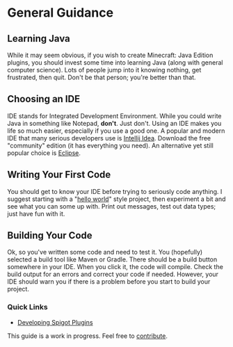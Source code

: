 # General Guidance

## Learning Java

While it may seem obvious, if you wish to create Minecraft: Java Edition plugins, you should invest some time into learning Java \(along with general computer science\). Lots of people jump into it knowing nothing, get frustrated, then quit. Don't be that person; you're better than that.

## Choosing an IDE

IDE stands for Integrated Development Environment. While you could write Java in something like Notepad, **don't**. Just don't. Using an IDE makes you life so much easier, especially if you use a good one. A popular and modern IDE that many serious developers use is [Intellij Idea](https://www.jetbrains.com/idea/). Download the free "community" edition \(it has everything you need\). An alternative yet still popular choice is [Eclipse](https://www.eclipse.org/).

## Writing Your First Code

You should get to know your IDE before trying to seriously code anything. I suggest starting with a "[hello world](https://en.wikipedia.org/wiki/%22Hello,_World!%22_program)" style project, then experiment a bit and see what you can some up with. Print out messages, test out data types; just have fun with it.

## Building Your Code

Ok, so you've written some code and need to test it. You \(hopefully\) selected a build tool like Maven or Gradle. There should be a build button somewhere in your IDE. When you click it, the code will compile. Check the build output for an errors and correct your code if needed. However, your IDE should warn you if there is a problem before you start to build your project.

### Quick Links

* [Developing Spigot Plugins](spigot-plugins.md)

This guide is a work in progress. Feel free to [contribute](../contributing.md).

